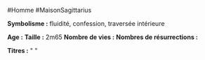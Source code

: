 #Homme #MaisonSagittarius

**Symbolisme :** fluidité, confession, traversée intérieure

**Age :**
**Taille :** 2m65
**Nombre de vies :**
**Nombres de résurrections :**

**Titres :** 
"
"


